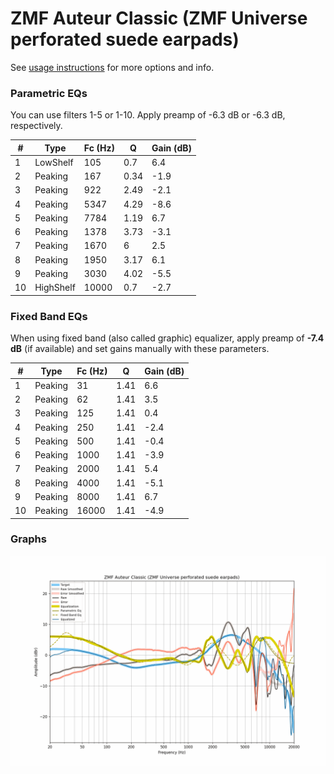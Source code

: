 # ZMF Auteur Classic (ZMF Universe perforated suede earpads)
See [usage instructions](https://github.com/jaakkopasanen/AutoEq#usage) for more options and info.

### Parametric EQs
You can use filters 1-5 or 1-10. Apply preamp of -6.3 dB or -6.3 dB, respectively.

|   # | Type      |   Fc (Hz) |    Q |   Gain (dB) |
|-----|-----------|-----------|------|-------------|
|   1 | LowShelf  |       105 | 0.7  |         6.4 |
|   2 | Peaking   |       167 | 0.34 |        -1.9 |
|   3 | Peaking   |       922 | 2.49 |        -2.1 |
|   4 | Peaking   |      5347 | 4.29 |        -8.6 |
|   5 | Peaking   |      7784 | 1.19 |         6.7 |
|   6 | Peaking   |      1378 | 3.73 |        -3.1 |
|   7 | Peaking   |      1670 | 6    |         2.5 |
|   8 | Peaking   |      1950 | 3.17 |         6.1 |
|   9 | Peaking   |      3030 | 4.02 |        -5.5 |
|  10 | HighShelf |     10000 | 0.7  |        -2.7 |

### Fixed Band EQs
When using fixed band (also called graphic) equalizer, apply preamp of **-7.4 dB** (if available) and set gains manually with these parameters.

|   # | Type    |   Fc (Hz) |    Q |   Gain (dB) |
|-----|---------|-----------|------|-------------|
|   1 | Peaking |        31 | 1.41 |         6.6 |
|   2 | Peaking |        62 | 1.41 |         3.5 |
|   3 | Peaking |       125 | 1.41 |         0.4 |
|   4 | Peaking |       250 | 1.41 |        -2.4 |
|   5 | Peaking |       500 | 1.41 |        -0.4 |
|   6 | Peaking |      1000 | 1.41 |        -3.9 |
|   7 | Peaking |      2000 | 1.41 |         5.4 |
|   8 | Peaking |      4000 | 1.41 |        -5.1 |
|   9 | Peaking |      8000 | 1.41 |         6.7 |
|  10 | Peaking |     16000 | 1.41 |        -4.9 |

### Graphs
![](./ZMF%20Auteur%20Classic%20(ZMF%20Universe%20perforated%20suede%20earpads).png)

